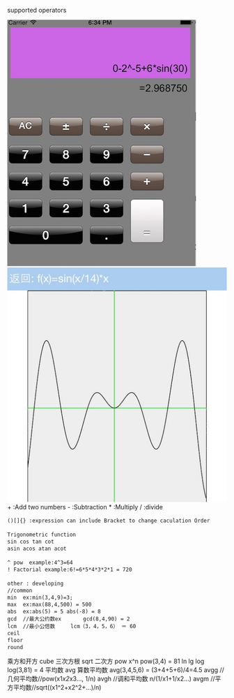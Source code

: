 supported operators

![Screen shot](https://github.com/degjeg/SuperCaculator/blob/master/screenshot/Screenshot1.png)
![Screen shot](https://github.com/degjeg/SuperCaculator/blob/master/screenshot/Screenshot2.png)   
    +  :Add two numbers
    -  :Subtraction
    *  :Multiply
    /  :divide
    
    ()[]{} :expression can include Bracket to change caculation Order

    Trigonometric function
    sin cos tan cot
    asin acos atan acot
    
    ^ pow  example:4^3=64
    ! Factorial example:6!=6*5*4*3*2*1 = 720
    
    other : developing
    //common
    min  ex:min(3,4,9)=3;
    max  ex:max(88,4,500) = 500
    abs  ex:abs(5) = 5 abs(-8) = 8
    gcd  //最大公约数ex       gcd(8,4,90) = 2
    lcm  //最小公倍数     lcm（3，4，5，6） ＝ 60
    ceil
    floor
    round
 乘方和开方
   cube 三次方根
        sqrt 二次方
	pow  x^n   pow(3,4) = 81
        ln
	lg
	log   log(3,81) = 4
   平均数
   	avg 算数平均数 avg(3,4,5,6) = (3+4+5+6)/4=4.5
 	avgg //几何平均数//pow(x1*x2*x3..., 1/n)
	avgh //调和平均数   n/(1/x1+1/x2...)
	avgm //平方平均数//sqrt((x1^2+x2^2+...)/n)

    

  
